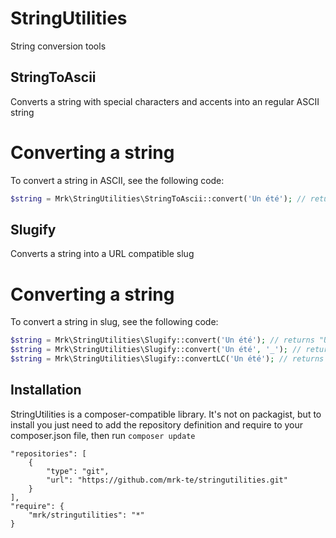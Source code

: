 StringUtilities
==================

String conversion tools

StringToAscii
-------------
Converts a string with special characters and accents into an regular ASCII string

# Converting a string
To convert a string in ASCII, see the following code:
```php
$string = Mrk\StringUtilities\StringToAscii::convert('Un été'); // returns "Un ete"
```

Slugify
-------
Converts a string into a URL compatible slug

# Converting a string
To convert a string in slug, see the following code:
```php
$string = Mrk\StringUtilities\Slugify::convert('Un été'); // returns "Un-ete"
$string = Mrk\StringUtilities\Slugify::convert('Un été', '_'); // returns "Un_ete"
$string = Mrk\StringUtilities\Slugify::convertLC('Un été'); // returns "un-ete"
```

Installation
------------
StringUtilities is a composer-compatible library. It's not on packagist, but to install you just need to add the repository definition and require to your composer.json file, then run `composer update`

    "repositories": [
		{
			"type": "git",
			"url": "https://github.com/mrk-te/stringutilities.git"
		}
	],
	"require": {
		"mrk/stringutilities": "*"
	}

